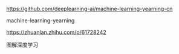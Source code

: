 https://github.com/deeplearning-ai/machine-learning-yearning-cn

machine-learning-yearning

https://zhuanlan.zhihu.com/p/61728242

图解深度学习

